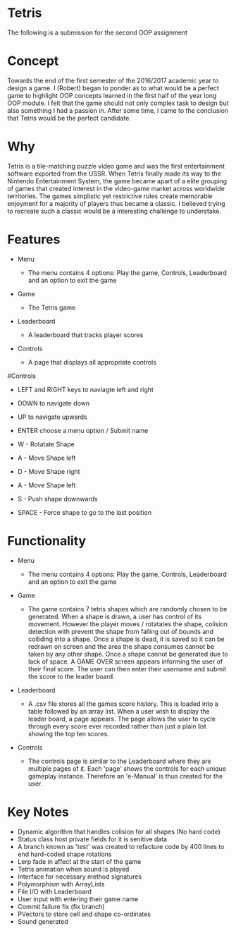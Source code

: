 # Tetris
The following is a submission for the second OOP assignment

# Concept
Towards the end of the first semester of the 2016/2017 academic year to design a game. I (Robert) began to ponder as to what would be a perfect game to highlight OOP concepts learned in the first half of the year long OOP module. I felt that the game should not only complex task to design but also something I had a passion in. After some time, I came to the conclusion that Tetris would be the perfect candidate.

# Why
Tetris is a tile-matching puzzle video game and was the first entertainment software exported from the USSR. When Tetris finally made its way to the Nintendo Entertainment System, the game became apart of a elite grouping of games that created interest in the video-game market across worldwide territories. The games simplistic yet restrictive rules create memorable enjoyment for a majority of players thus became a classic. I believed trying to recreate such a classic would be a interesting challenge to understake.

# Features

* Menu
  * The menu contains 4 options: Play the game, Controls, Leaderboard and an option to exit the game

* Game
  * The Tetris game

* Leaderboard
  * A leaderboard that tracks player scores

* Controls
  * A page that displays all appropriate controls

#Controls

* LEFT and RIGHT keys to naviagte left and right
* DOWN to navigate down
* UP to navigate upwards
* ENTER choose a menu option  / Submit name

* W - Rotatate Shape
* A - Move Shape left
* D - Move Shape right
* A - Move Shape left
* S - Push shape downwards
* SPACE - Force shape to go to the last position

# Functionality

* Menu
  * The menu contains 4 options: Play the game, Controls, Leaderboard and an option to exit the game

* Game
  * The game contains 7 tetris shapes which are randomly chosen to be generated. When a shape is drawn, a user has control of its movement. However the player moves / rotatates the shape, colision detection with prevent the shape from falling out of bounds and colliding into a shape. Once a shape is dead, it is saved so it can be redrawn on screen and the area the shape consumes cannot be taken by any other shape. Once a shape cannot be generated due to lack of space. A GAME OVER screen appears informing the user of their final score. The user can then enter their username and submit the score to the leader board.

* Leaderboard
  * A .csv file stores all the games score history. This is loaded into a table followed by an array list. When a user wish to display the leader board, a page appears. The page allows the user to cycle through every score ever recorded rather than just a plain list showing the top ten scores.

* Controls
  * The controls page is similar to the Leaderboard where they are multiple pages of it. Each 'page' shows the controls for each unique gameplay instance. Therefore an 'e-Manual' is thus created for the user.

# Key Notes  

* Dynamic algorithm that handles colision for all shapes (No hard code)
* Status class host private fields for it is senitive data
* A branch known as 'test' was created to refacture code by 400 lines to end hard-coded shape rotations
* Lerp fade in affect at the start of the game
* Tetris animation when sound is played
* Interface for necessary method signatures
* Polymorphism with ArrayLists
* File I/O with Leaderboard
* User input with entering their game name
* Commit failure fix (fix branch)
* PVectors to store cell and shape co-ordinates
* Sound generated